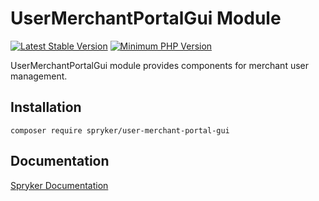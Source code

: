 # UserMerchantPortalGui Module
[![Latest Stable Version](https://poser.pugx.org/spryker/user-merchant-portal-gui/v/stable.svg)](https://packagist.org/packages/spryker/user-merchant-portal-gui)
[![Minimum PHP Version](https://img.shields.io/badge/php-%3E%3D%207.4-8892BF.svg)](https://php.net/)

UserMerchantPortalGui module provides components for merchant user management.

## Installation

```
composer require spryker/user-merchant-portal-gui
```

## Documentation

[Spryker Documentation](https://academy.spryker.com/developing_with_spryker/module_guide/modules.html)

